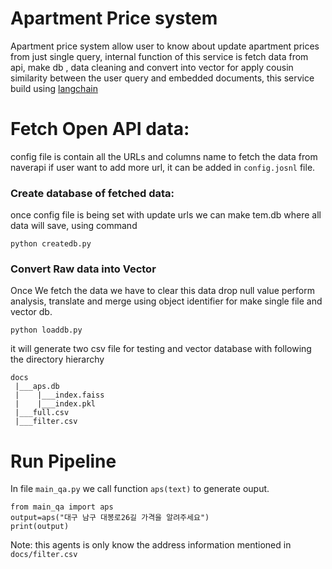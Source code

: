 
# Apartment Price system # 
Apartment price system allow user to know about update apartment prices from just single query, internal function of this service is fetch data from api, make db , data cleaning and convert into vector for apply cousin similarity between the user query and embedded documents, this service build using [langchain](https://python.langchain.com/docs/use_cases/question_answering/how_to/vector_db_qa)
# Fetch Open API data:
config file is contain all the URLs and columns name to fetch the data from naverapi if user want to add more url, it can be added in ```config.josnl``` file.
### Create database of fetched data: ###
once config file is being set with update urls we can make tem.db where all data will save, using command
```
python createdb.py
```
### Convert Raw data into Vector ###
Once We fetch the data we have to clear this data drop null value perform analysis, translate and merge using object identifier for make single file  and vector db.
```
python loaddb.py
```
it will generate two csv file for testing and vector database with following the directory hierarchy
```
docs
 |___aps.db
 |    |___index.faiss
 |    |___index.pkl
 |___full.csv
 |___filter.csv

```
# Run Pipeline
In file ```main_qa.py``` we call function ```aps(text)``` to generate ouput.
```
from main_qa import aps
output=aps("대구 남구 대봉로26길 가격을 알려주세요")
print(output)
```
Note: this agents is only know the address information mentioned in ```docs/filter.csv```
